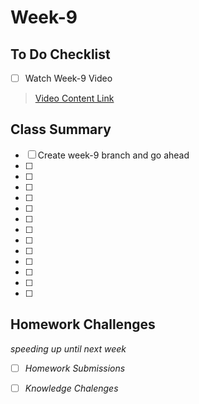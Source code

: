 # Week-9

## To Do Checklist

- [ ] Watch Week-9 Video

> [Video Content Link](videocontent/video_content_week9.md)

## Class Summary

- [ ] Create week-9 branch and go ahead 
- [ ] 
- [ ] 
- [ ]
- [ ]
- [ ]
- [ ]
- [ ]
- [ ]
- [ ]
- [ ]
- [ ]
- [ ]
- [ ]

## Homework Challenges
*speeding up until next week*

- [ ] *Homework Submissions*

- [ ] *Knowledge Chalenges*
